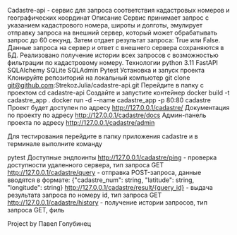 Cadastre-api - сервис для запроса соответствия кадастровых номеров и географических координат
Описание
Сервис принимает запрос с указанием кадастрового номера, широты и долготы, эмулирует отправку запроса на внешний сервер, который может обрабатывать запрос до 60 секунд. Затем отдает результат запроса: True или False.
Данные запроса на сервер и ответ с внешнего сервера сохраняются в БД.
Реализовано получение истории всех запросов с возможностью фильтрации по кадастровому номеру.
Технологии
python 3.11
FastAPI
SQLAlchemy
SQLite
SQLAdmin
Pytest
Установка и запуск проекта
Клонируйте репозиторий на локальный компьютер
git clone git@github.com:StrekozJulia/cadastre-api.git
Перейдите в папку с проектом
сd cadastre-api
Создайте и запустите контейнер
docker build -t cadastre_app .
docker run -d --name cadastre_app -p 80:80 cadastre
Проект будет доступен по адресу http://127.0.0.1/cadastre/ Документация по проекту по адресу http://127.0.0.1/cadastre/docs Админ-панель проекта по адресу http://127.0.0.1/cadastre/admin

Для тестирования перейдите в папку приложения cadastre и в терминале выполните команду

pytest
Доступные эндпоинты
http://127.0.0.1/cadastre/ping - проверка доступности удаленного сервера, тип запроса GET
http://127.0.0.1/cadastre/query - отправка POST-запроса, данные вводятся в формате: {"cadastre_num": string, "latitude": string, "longitude": string}
http://127.0.0.1/cadastre/result/{query_id} - выдача результата запроса по номеру id, тип запроса GET
http://127.0.0.1/cadastre/history - получение истории запросов, тип запроса GET, филь

Project by Павел Голубинец